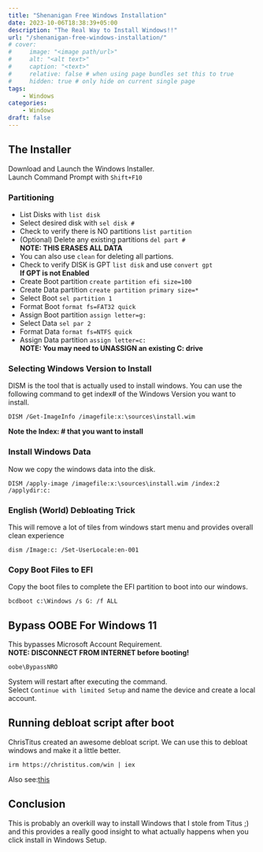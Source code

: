```yaml
---
title: "Shenanigan Free Windows Installation"
date: 2023-10-06T18:38:39+05:00
description: "The Real Way to Install Windows!!"
url: "/shenanigan-free-windows-installation/"
# cover:
#     image: "<image path/url>"
#     alt: "<alt text>"
#     caption: "<text>"
#     relative: false # when using page bundles set this to true
#     hidden: true # only hide on current single page
tags:
    - Windows
categories:
    - Windows
draft: false
---
```


## The Installer
Download and Launch the Windows Installer.  
Launch Command Prompt with `Shift+F10`

### Partitioning

- List Disks with `list disk`
- Select desired disk with `sel disk #`
- Check to verify there is NO partitions `list partition`
- (Optional) Delete any existing partitions `del part #`  
**NOTE: THIS ERASES ALL DATA**
- You can also use `clean` for deleting all partions.
- Check to verify DISK is GPT `list disk` and use `convert gpt`   
**If GPT is not Enabled**
- Create Boot partition `create partition efi size=100`
- Create Data partition `create partition primary size=*`
- Select Boot `sel partition 1`
- Format Boot `format fs=FAT32 quick`
- Assign Boot partition `assign letter=g:`
- Select Data `sel par 2`
- Format Data `format fs=NTFS quick`
- Assign Data partition `assign letter=c:`   
**NOTE: You may need to UNASSIGN an existing C: drive**

### Selecting Windows Version to Install

DISM is the tool that is actually used to install windows. You can use the following command to get index# of the Windows Version you want to install. 

```
DISM /Get-ImageInfo /imagefile:x:\sources\install.wim
```

**Note the Index: # that you want to install**

### Install Windows Data

Now we copy the windows data into the disk.

```
DISM /apply-image /imagefile:x:\sources\install.wim /index:2 /applydir:c:
```
### English (World) Debloating Trick
This will remove a lot of tiles from windows start menu and provides overall clean experience
```
dism /Image:c: /Set-UserLocale:en-001
```
### Copy Boot Files to EFI

Copy the boot files to complete the EFI partition to boot into our windows.

```
bcdboot c:\Windows /s G: /f ALL
```
## Bypass OOBE For Windows 11

This bypasses Microsoft Account Requirement.  
**NOTE: DISCONNECT FROM INTERNET before booting!**

```
oobe\BypassNRO
```

System will restart after executing the command.    
Select `Continue with limited Setup` and name the device and create a local account.
## Running debloat script after boot
ChrisTitus created an awesome debloat script. We can use this to debloat windows and make it a little better.
```
irm https://christitus.com/win | iex
```
Also see:[this](https://github.com/massgravel/Microsoft-Activation-Scripts)
## Conclusion
This is probably an overkill way to install Windows that I stole from Titus ;) and this provides a really good insight to what actually happens when you click install in Windows Setup.

